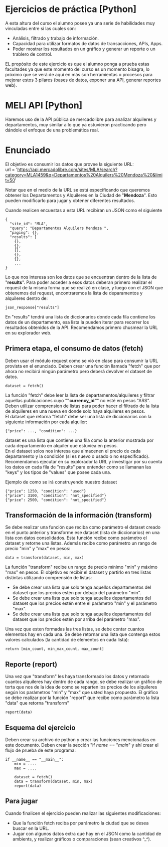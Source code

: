 # Ejercicios de práctica [Python]
A esta altura del curso el alumno posee ya una serie de habilidades muy vinculadas entre si las cuales son:
- Análisis, filtrado y trabajo de información.
- Capacidad para utilizar formatos de datos de transacciones, APIs, Apps.
- Poder mostrar los resultados en un gráfico y generar un reporte o un trablero de control.

EL propósito de este ejercicio es que el alumno ponga a prueba estas facultades ya que este momento del curso es un momento bisagra, lo próximo que se verá de aquí en más son herramientas o procesos para mejorar estos 3 pilares (bases de datos, exponer una API, generar reportes web).

# MELI API [Python]
Haremos uso de la API pública de mercadolibre para analizar alquileres y departamentos, muy similar a lo que ya estuvieron practicando pero dándole el enfoque de una problemática real.

# Enunciado
El objetivo es consumir los datos que provee la siguiente URL:\
url = 'https://api.mercadolibre.com/sites/MLA/search?category=MLA1459&q=Departamentos%20Alquilers%20Mendoza%20&limit=50'

Notar que en el medio de la URL se está especificando que queremos obtener los Departamentos y Alquileres en la Ciudad de "__Mendoza__". Esto pueden modificarlo para jugar y obtener diferentes resultados.

Cuando realicen encuestas a esta URL recibiran un JSON como el siguiente

```
{
  "site_id": "MLA",
  "query": "Departamentos Alquilers Mendoza ",
  "paging": {},
  "results": [
    {},
    {},
    {},
    {},
    {},
    ...
}
```

Lo que nos interesa son los datos que se encuentran dentro de la lista de "__results__". Para poder acceder a esos datos deberan primero realizar el request de la misma forma que se realizó en clase, y luego con el JSON que obtenemos del request, encontraremos la lista de deparamentos y alquileres dentro de:
```
json_response["results"]
```
En "results" tendrá una lista de diccionarios donde cada fila contiene los datos de un departamento, esa lista la pueden iterar para recorrer los resultados obtenidos de la API. Recomendamos primero chusmear la URL en su explorador web.


## Primera etapa, el consumo de datos (fetch)
Deben usar el módulo request como se vió en clase para consumir la URL provista en el enunciado. Deben crear una función llamada "fetch" que por ahora no recibirá ningún parámetro pero deberá devolver el dataset de datos.
```
dataset = fetch()
```
La función "fetch" debe leer la lista de departamentos/alquileres y filtrar aquellas publicaciones cuyo "__"currency_id"__" no esté en pesos "ARS". Deben utilizar comprension de listas para poder hacer el filtrado de la lista de alquileres en una nueva en donde solo haya alquileres en pesos.\
El dataset que retorna "fetch" debe ser una lista de diccionarios con la siguiente información por cada alquiler:
```
{"price": ..., "condition": ...}
```
dataset es una lista que contiene una fila como la anterior mostrada por cada departamento en alquiler que estuviea en pesos.\
En el dataset solos nos interesa que almacenen el precio de cada departamento y la condición (si es nuevo o usado o no especificado).\
Recomendamos ejecutar en su explorador la URL y investigar por su cuenta los datos en cada fila de "results" para entender como se llamanan las "keys" y los tipos de "values" que posee cada una.

Ejemplo de como se irá construyendo nuestro dataset
```
{"price": 1250, "condition": "used"}
{"price": 3100, "condition": "not_specified"}
{"price": 2500, "condition": "not_specified"}
```

## Transformación de la información (transform)
Se debe realizar una función que reciba como parámetro el dataset creado en el punto anterior y transforme ese dataset (lista de diccionarios) en una lista con datos consolidados. Esta función recibe como parámetro el dataset y retorne una listas. Además recibe como parámetro un rango de precio "min" y "max" en pesos:
```
data = transform(dataset, min, max)
```

La función "transform" recibe un rango de precio mínimo "min" y máximo "max" en pesos. El objetivo es recibir el dataset y partirlo en tres listas distintas utilizando comprensión de listas:
- Se debe crear una lista que solo tenga aquellos departamentos del dataset que los precios estén por debajo del parámetro "min".
- Se debe crear una lista que solo tenga aquellos departamentos del dataset que los precios estén entre el parámetro "min" y el parámetro "max".
- Se debe crear una lista que solo tenga aquellos departamentos del dataset que los precios estén por arriba del parámetro "max".

Una vez que esten formadas las tres listas, se debe contar cuantos elementos hay en cada una. Se debe retornar una lista que contenga estos valores calculados (la cantidad de elementos en cada lista):
```
return [min_count, min_max_count, max_count]
```

## Reporte (report)
Una vez que "transform" les haya transformado los datos y retornado cuantos alquileres hay dentro de cada rango, se debe realizar un gráfico de torta que nos de la idea de como se reparten los precios de los alquileres según los parámetros "min" y "max" que usted haya propuesto. El gráfico se debe realizar por la función "report" que recibe como parámetro la lista "data" que retorna "transform"
```
report(data)
```

## Esquema del ejercicio
Deben crear su archivo de python y crear las funciones mencionadas en este documento. Deben crear la sección "if _name_ == "_main_" y ahí crear el flujo de prueba de este programa:
```
if __name__ == "__main__":
    min = ....
    max = ....

    dataset = fetch()
    data = transform(dataset, min, max)
    report(data)

```

## Para jugar
Cuando finalicen el ejercicio pueden realizar las siguientes modificaciones:
- Que la función fetch reciba por parámetro la ciudad que se desea buscar en la URL.
- Jugar con algunos datos extra que hay en el JSON como la cantidad de ambients, y realizar gráficos o comparaciones (sean creativos ^_^).

